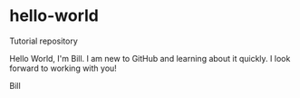 # hello-world
Tutorial repository

Hello World, 
I'm Bill.  I am new to GitHub and learning about it quickly.  I look forward to working with you!

Bill
